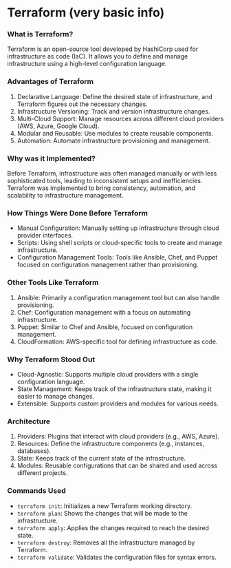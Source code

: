 # Terraform (very basic info)


### What is Terraform?
Terraform is an open-source tool developed by HashiCorp used for infrastructure as code (IaC). It allows you to define and manage infrastructure using a high-level configuration language.

### Advantages of Terraform
1. Declarative Language: Define the desired state of infrastructure, and Terraform figures out the necessary changes.
2. Infrastructure Versioning: Track and version infrastructure changes.
3. Multi-Cloud Support: Manage resources across different cloud providers (AWS, Azure, Google Cloud).
4. Modular and Reusable: Use modules to create reusable components.
5. Automation: Automate infrastructure provisioning and management.

### Why was it Implemented?
Before Terraform, infrastructure was often managed manually or with less sophisticated tools, leading to inconsistent setups and inefficiencies. Terraform was implemented to bring consistency, automation, and scalability to infrastructure management.

### How Things Were Done Before Terraform
- Manual Configuration: Manually setting up infrastructure through cloud provider interfaces.
- Scripts: Using shell scripts or cloud-specific tools to create and manage infrastructure.
- Configuration Management Tools: Tools like Ansible, Chef, and Puppet focused on configuration management rather than provisioning.

### Other Tools Like Terraform
1. Ansible: Primarily a configuration management tool but can also handle provisioning.
2. Chef: Configuration management with a focus on automating infrastructure.
3. Puppet: Similar to Chef and Ansible, focused on configuration management.
4. CloudFormation: AWS-specific tool for defining infrastructure as code.

### Why Terraform Stood Out
- Cloud-Agnostic: Supports multiple cloud providers with a single configuration language.
- State Management: Keeps track of the infrastructure state, making it easier to manage changes.
- Extensible: Supports custom providers and modules for various needs.

### Architecture
1. Providers: Plugins that interact with cloud providers (e.g., AWS, Azure).
2. Resources: Define the infrastructure components (e.g., instances, databases).
3. State: Keeps track of the current state of the infrastructure.
4. Modules: Reusable configurations that can be shared and used across different projects.

### Commands Used
- `terraform init`: Initializes a new Terraform working directory.
- `terraform plan`: Shows the changes that will be made to the infrastructure.
- `terraform apply`: Applies the changes required to reach the desired state.
- `terraform destroy`: Removes all the infrastructure managed by Terraform.
- `terraform validate`: Validates the configuration files for syntax errors.

